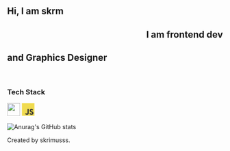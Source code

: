<h2 align="left">Hi, I am skrm</h2>
<h2 align="right">I am frontend dev</h2>
<h2 align="left">and Graphics Designer</h2>

<br>
<div display="flex" align-items="center">
<h3 align="left">Tech Stack</h3>
<span align="left"> <img src="https://angular.io/assets/images/logos/angular/angular.svg" width="30" height="30"/> </span>
<span align="left"> <img src="https://raw.githubusercontent.com/devicons/devicon/master/icons/javascript/javascript-original.svg" width="30" height="30"/> </span>

  
![Anurag's GitHub stats](https://github-readme-stats.vercel.app/api?username=skrimusss&show_icons=true&theme=synthwave)
  
</div>
<span align="right"> Created by skrimusss. </span>
